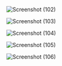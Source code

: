 


 ![Screenshot (102)](https://github.com/user-attachments/assets/1485a505-1815-491b-a5d0-291e730eb882)

 
![Screenshot (103)](https://github.com/user-attachments/assets/0a023712-c396-4b0a-8e9a-5e494ec54052)


![Screenshot (104)](https://github.com/user-attachments/assets/0c125579-8339-4969-8f03-fdf109b8074d)



![Screenshot (105)](https://github.com/user-attachments/assets/9f82f33b-c4da-4dba-988d-0cb5f701290e)


![Screenshot (106)](https://github.com/user-attachments/assets/a86bc16d-a210-4218-b473-0b3ed48b2548)



